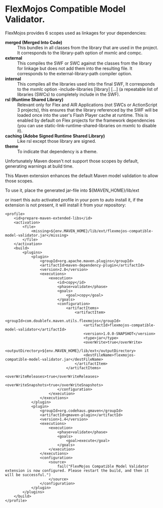 FlexMojos Compatible Model Validator.
==========

FlexMojos provides 6 scopes used as linkages for your dependencies:

<dl>
<dt><strong>merged (Merged Into Code)</strong></dt>
<dd>This bundles in all classes from the library that are used in the project. It corresponds to the library-path option of mxmlc and compc.</dd>
<dt><strong>external</strong></dt>
<dd>This compiles the SWF or SWC against the classes from the library for linkage but does not add them into the resulting file. It corresponds to the external-library-path compiler option.</dd>
<dt><strong>internal</strong></dt>
<dd>This compiles all the libraries used into the final SWF, It corresponds to the mxmlc option -include-libraries [library] [...] (a repeatable list of libraries (SWCs) to completely include in the SWF).</dd>
<dt><strong>rsl (Runtime Shared Library)</strong></dt>
<dd>Relevant only for Flex and AIR Applications (not SWCs or ActionScript 3 projects), this ensures that the library referenced by the SWF will be loaded once into the user's Flash Player cache at runtime. This is enabled by default on Flex projects for the framework dependencies (you can use static-link-runtime-shared-libraries on mxmlc to disable it).</dd>
<dt><strong>caching (Adobe Signed Runtime Shared Library)</strong></dt>
<dd>Like rsl except those library are signed.</dd>
<dt><strong>theme</strong></dt>
<dd>To indicate that dependency is a theme.</dd>
</dl>

Unfortunately Maven doesn't not support those scopes by default, generating warnings at build time.

This Maven extension enhances the default Maven model validation to allow those scopes.

To use it, place the generated jar-file into ${MAVEN_HOME}/lib/ext

or insert this auto activated profile in your pom to auto install it, if the extension is not present, it will install it from your repository:

```
<profile>
    <id>prepare-maven-extended-libs</id>
    <activation>
        <file>
            <missing>${env.MAVEN_HOME}/lib/ext/flexmojos-compatible-model-validator.jar</missing>
        </file>
    </activation>
    <build>
        <plugins>
            <plugin>
                <groupId>org.apache.maven.plugins</groupId>
                <artifactId>maven-dependency-plugin</artifactId>
                <version>2.8</version>
                <executions>
                    <execution>
                        <id>copy</id>
                        <phase>validate</phase>
                        <goals>
                            <goal>copy</goal>
                        </goals>
                        <configuration>
                            <artifactItems>
                                <artifactItem>
                                    <groupId>com.doublefx.maven.utils.flexmojos</groupId>
                                    <artifactId>flexmojos-compatible-model-validator</artifactId>
                                    <version>1.0.0-SNAPSHOT</version>
                                    <type>jar</type>
                                    <overWrite>true</overWrite>
                                    <outputDirectory>${env.MAVEN_HOME}/lib/ext</outputDirectory>
                                    <destFileName>flexmojos-compatible-model-validator.jar</destFileName>
                                </artifactItem>
                            </artifactItems>
                            <overWriteReleases>true</overWriteReleases>
                            <overWriteSnapshots>true</overWriteSnapshots>
                        </configuration>
                    </execution>
                </executions>
            </plugin>
            <plugin>
                <groupId>org.codehaus.gmaven</groupId>
                <artifactId>gmaven-plugin</artifactId>
                <version>1.4</version>
                <executions>
                    <execution>
                        <phase>validate</phase>
                        <goals>
                            <goal>execute</goal>
                        </goals>
                    </execution>
                </executions>
                <configuration>
                    <source>
                        fail("FlexMojos Compatible Model Validator extension is now configured. Please restart the build, and then it will be successful.")
                    </source>
                </configuration>
            </plugin>
        </plugins>
    </build>
</profile>
```
